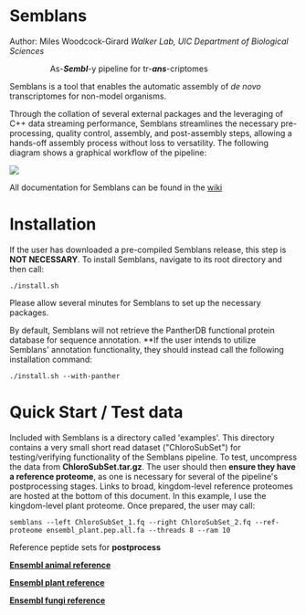 # Semblans
Author: Miles Woodcock-Girard
*Walker Lab, UIC Department of Biological Sciences*

&nbsp;&nbsp;&nbsp;&nbsp;&nbsp;&nbsp;&nbsp;&nbsp;&nbsp;&nbsp;&nbsp;&nbsp;&nbsp;&nbsp;&nbsp;&nbsp;&nbsp; As-***Sembl***-y pipeline for tr-***ans***-criptomes

Semblans is a tool that enables the automatic assembly of *de novo* transcriptomes for non-model organisms.

Through the collation of several external packages and the leveraging of C++ data streaming performance, Semblans streamlines the necessary pre-processing, quality control, assembly, and post-assembly steps, allowing a hands-off assembly process without loss to versatility. The following diagram shows a graphical workflow of the pipeline:

![](https://live.staticflickr.com/65535/53545551413_5bd8abc933_k.jpg)

All documentation for Semblans can be found in the [wiki](https://github.com/gladshire/Semblans/wiki)

# Installation

If the user has downloaded a pre-compiled Semblans release, this step is **NOT NECESSARY**. To install Semblans, navigate to its root directory and then call:
```
./install.sh
```
Please allow several minutes for Semblans to set up the necessary packages.

By default, Semblans will not retrieve the PantherDB functional protein database for sequence annotation. **If the user intends to utilize Semblans' annotation functionality, they should instead call the following installation command:
```
./install.sh --with-panther
```

# Quick Start / Test data

Included with Semblans is a directory called 'examples'. This directory contains a very small short read dataset ("ChloroSubSet") for testing/verifying functionality of the Semblans pipeline. To test, uncompress the data from **ChloroSubSet.tar.gz**. The user should then **ensure they have a reference proteome**, as one is necessary for several of the pipeline's postprocessing stages. Links to broad, kingdom-level reference proteomes are hosted at the bottom of this document. In this example, I use the kingdom-level plant proteome. Once prepared, the user may call:
```
semblans --left ChloroSubSet_1.fq --right ChloroSubSet_2.fq --ref-proteome ensembl_plant.pep.all.fa --threads 8 --ram 10
```

Reference peptide sets for **postprocess**

[**Ensembl animal reference**](https://uofi.app.box.com/s/0rlp6q0u5uvc161mzbdr3c0xoiti63sk)

[**Ensembl plant reference**](https://uofi.app.box.com/s/lvg7x2qrxvg8hfcmue9xv4y9t1rgfb48)

[**Ensembl fungi reference**](https://uofi.box.com/s/qc4nmun4apb0pik5fqxukn4qvn3wm943)
